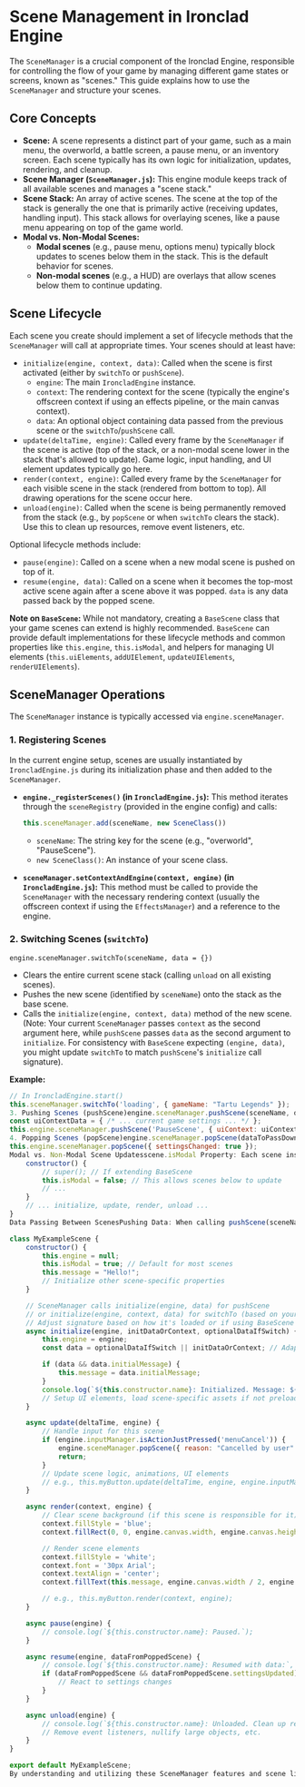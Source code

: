 # Scene Management in Ironclad Engine

The `SceneManager` is a crucial component of the Ironclad Engine, responsible for controlling the flow of your game by managing different game states or screens, known as "scenes." This guide explains how to use the `SceneManager` and structure your scenes.

## Core Concepts

- **Scene:** A scene represents a distinct part of your game, such as a main menu, the overworld, a battle screen, a pause menu, or an inventory screen. Each scene typically has its own logic for initialization, updates, rendering, and cleanup.
- **Scene Manager (`SceneManager.js`):** This engine module keeps track of all available scenes and manages a "scene stack."
- **Scene Stack:** An array of active scenes. The scene at the top of the stack is generally the one that is primarily active (receiving updates, handling input). This stack allows for overlaying scenes, like a pause menu appearing on top of the game world.
- **Modal vs. Non-Modal Scenes:**
  - **Modal scenes** (e.g., pause menu, options menu) typically block updates to scenes below them in the stack. This is the default behavior for scenes.
  - **Non-modal scenes** (e.g., a HUD) are overlays that allow scenes below them to continue updating.

## Scene Lifecycle

Each scene you create should implement a set of lifecycle methods that the `SceneManager` will call at appropriate times. Your scenes should at least have:

- `initialize(engine, context, data)`: Called when the scene is first activated (either by `switchTo` or `pushScene`).
  - `engine`: The main `IroncladEngine` instance.
  - `context`: The rendering context for the scene (typically the engine's offscreen context if using an effects pipeline, or the main canvas context).
  - `data`: An optional object containing data passed from the previous scene or the `switchTo`/`pushScene` call.
- `update(deltaTime, engine)`: Called every frame by the `SceneManager` if the scene is active (top of the stack, or a non-modal scene lower in the stack that's allowed to update). Game logic, input handling, and UI element updates typically go here.
- `render(context, engine)`: Called every frame by the `SceneManager` for each visible scene in the stack (rendered from bottom to top). All drawing operations for the scene occur here.
- `unload(engine)`: Called when the scene is being permanently removed from the stack (e.g., by `popScene` or when `switchTo` clears the stack). Use this to clean up resources, remove event listeners, etc.

Optional lifecycle methods include:

- `pause(engine)`: Called on a scene when a new modal scene is pushed on top of it.
- `resume(engine, data)`: Called on a scene when it becomes the top-most active scene again after a scene above it was popped. `data` is any data passed back by the popped scene.

**Note on `BaseScene`:** While not mandatory, creating a `BaseScene` class that your game scenes can extend is highly recommended. `BaseScene` can provide default implementations for these lifecycle methods and common properties like `this.engine`, `this.isModal`, and helpers for managing UI elements (`this.uiElements`, `addUIElement`, `updateUIElements`, `renderUIElements`).

## SceneManager Operations

The `SceneManager` instance is typically accessed via `engine.sceneManager`.

### 1. Registering Scenes

In the current engine setup, scenes are usually instantiated by `IroncladEngine.js` during its initialization phase and then added to the `SceneManager`.

- **`engine._registerScenes()` (in `IroncladEngine.js`):**
  This method iterates through the `sceneRegistry` (provided in the engine config) and calls:

  ```javascript
  this.sceneManager.add(sceneName, new SceneClass())
  ```

  - `sceneName`: The string key for the scene (e.g., "overworld", "PauseScene").
  - `new SceneClass()`: An instance of your scene class.

- **`sceneManager.setContextAndEngine(context, engine)` (in `IroncladEngine.js`):**
  This method must be called to provide the `SceneManager` with the necessary rendering context (usually the offscreen context if using the `EffectsManager`) and a reference to the engine.

### 2. Switching Scenes (`switchTo`)

`engine.sceneManager.switchTo(sceneName, data = {})`

- Clears the entire current scene stack (calling `unload` on all existing scenes).
- Pushes the new scene (identified by `sceneName`) onto the stack as the base scene.
- Calls the `initialize(engine, context, data)` method of the new scene. (Note: Your current `SceneManager` passes `context` as the second argument here, while `pushScene` passes `data` as the second argument to `initialize`. For consistency with `BaseScene` expecting `(engine, data)`, you might update `switchTo` to match `pushScene`'s `initialize` call signature).

**Example:**

```javascript
// In IroncladEngine.start()
this.sceneManager.switchTo('loading', { gameName: "Tartu Legends" });
3. Pushing Scenes (pushScene)engine.sceneManager.pushScene(sceneName, data = {})Pauses the current top-most scene (if it has a pause() method).Adds the new scene (identified by sceneName) to the top of the stack, making it the new active scene.Calls the initialize(engine, data) method of the new scene. (Note: Your current SceneManager passes data as the second argument here, which aligns with BaseScene expecting (engine, data)).Example:// In OverworldScene.update(), when 'P' is pressed:
const uiContextData = { /* ... current game settings ... */ };
this.engine.sceneManager.pushScene('PauseScene', { uiContext: uiContextData });
4. Popping Scenes (popScene)engine.sceneManager.popScene(dataToPassDown = {})Removes the current top-most scene from the stack.Calls the unload() method of the popped scene.Resumes the new top-most scene (if it has a resume(engine, dataToPassDown) method), passing any dataToPassDown.Example:// In PauseScene, when "Close" button is clicked:
this.engine.sceneManager.popScene({ settingsChanged: true });
Modal vs. Non-Modal Scene Updatesscene.isModal Property: Each scene instance can have an isModal property (boolean).If isModal is true (or undefined, as it defaults to true in the SceneManager.update logic), when this scene is active and being updated, the SceneManager will not update any scenes below it in the stack. This is typical for menus that should pause the game.If isModal is false (e.g., for a HUD scene), the SceneManager will update this scene and then continue to update the scene below it (and so on, until a modal scene is encountered or the bottom of the stack is reached).Example (HUDScene.js):class HUDScene { // Or extends BaseScene
    constructor() {
        // super(); // If extending BaseScene
        this.isModal = false; // This allows scenes below to update
        // ...
    }
    // ... initialize, update, render, unload ...
}
Data Passing Between ScenesPushing Data: When calling pushScene(sceneName, data) or switchTo(sceneName, data), the data object is passed to the new scene's initialize method. This is useful for providing initial context or parameters.A common pattern is to pass a uiContext object: pushScene('OptionsMenu', { uiContext: this.gameSettings }).Returning Data: When calling popScene(dataToPassDown), the dataToPassDown object is passed to the resume method of the scene that is being uncovered. This allows a popped scene (like an options menu) to return results or signal changes to the scene it's returning to.Example Scene Structure (Standalone)// src/game/scenes/MyExampleScene.js

class MyExampleScene {
    constructor() {
        this.engine = null;
        this.isModal = true; // Default for most scenes
        this.message = "Hello!";
        // Initialize other scene-specific properties
    }

    // SceneManager calls initialize(engine, data) for pushScene
    // or initialize(engine, context, data) for switchTo (based on your current SceneManager)
    // Adjust signature based on how it's loaded or if using BaseScene
    async initialize(engine, initDataOrContext, optionalDataIfSwitch) {
        this.engine = engine;
        const data = optionalDataIfSwitch || initDataOrContext; // Adapt based on SceneManager version

        if (data && data.initialMessage) {
            this.message = data.initialMessage;
        }
        console.log(`${this.constructor.name}: Initialized. Message: ${this.message}`);
        // Setup UI elements, load scene-specific assets if not preloaded, etc.
    }

    async update(deltaTime, engine) {
        // Handle input for this scene
        if (engine.inputManager.isActionJustPressed('menuCancel')) {
            engine.sceneManager.popScene({ reason: "Cancelled by user" });
            return;
        }
        // Update scene logic, animations, UI elements
        // e.g., this.myButton.update(deltaTime, engine, engine.inputManager.getCanvasMousePosition());
    }

    async render(context, engine) {
        // Clear scene background (if this scene is responsible for it)
        context.fillStyle = 'blue';
        context.fillRect(0, 0, engine.canvas.width, engine.canvas.height);

        // Render scene elements
        context.fillStyle = 'white';
        context.font = '30px Arial';
        context.textAlign = 'center';
        context.fillText(this.message, engine.canvas.width / 2, engine.canvas.height / 2);

        // e.g., this.myButton.render(context, engine);
    }

    async pause(engine) {
        // console.log(`${this.constructor.name}: Paused.`);
    }

    async resume(engine, dataFromPoppedScene) {
        // console.log(`${this.constructor.name}: Resumed with data:`, dataFromPoppedScene);
        if (dataFromPoppedScene && dataFromPoppedScene.settingsUpdated) {
            // React to settings changes
        }
    }

    async unload(engine) {
        // console.log(`${this.constructor.name}: Unloaded. Clean up resources.`);
        // Remove event listeners, nullify large objects, etc.
    }
}

export default MyExampleScene;
By understanding and utilizing these SceneManager features and scene lifecycle methods, you can create well-structured and interactive game flows for Tartu Legends
```
